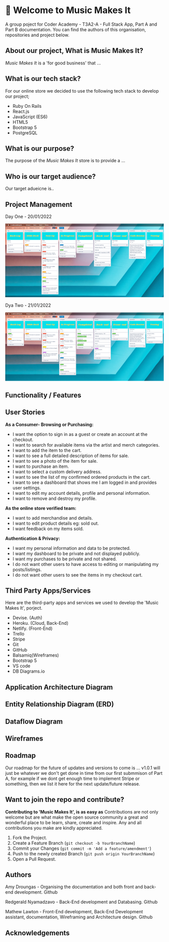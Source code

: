 # :musical_note: Welcome to Music Makes It

A group poject for Coder Academy - T3A2-A - Full Stack App, Part A and Part B documentation.
You can find the authors of this organisation, repositories and project below.

## About our project, What is Music Makes It?

*Music Makes It* is a 'for good business' that ...

## What is our tech stack?

For our online store we decided to use the following tech stack to develop our project;

- Ruby On Rails
- React.js
- JavaScript (ES6)
- HTML5
- Bootstrap 5
- PostgreSQL

## What is our purpose?

The purpose of the *Music Makes It* store is to provide a ...

## Who is our target audience?

Our target adueicne is..

## Project Management

Day One - 20/01/2022

![Screen shot of our Trello board day 1](Resources/Trello-day1.png "Screen shot of our Trello board day 1")

Dya Two - 21/01/2022

![Screen shot of our Trello board day 2](Resources/Trello-day2.png "Screen shot of our Trello board day 2")

## Functionality / Features

## User Stories

**As a Consumer- Browsing or Purchasing:**

- I want the option to sign in as a guest or create an account at the checkout.
- I want to search for available items via the artist and merch categories.
- I want to add the item to the cart.
- I want to see a full detailed description of items for sale.
- I want to see a photo of the item for sale.
- I want to purchase an item.
- I want to select a custom delivery address.
- I want to see the list of my confirmed ordered products in the cart.
- I want to see a dashboard that shows me I am logged in and provides user settings.
- I want to edit my account details, profile and personal information.
- I want to remove and destroy my profile.

**As the online store verified team:**

- I want to add merchandise and details.
- I want to edit product details eg: sold out.
- I want feedback on my items sold.

**Authentication & Privacy:**

- I want my personal information and data to be protected.
- I want my dashboard to be private and not displayed publicly.
- I want my purchases to be private and not shared.
- I do not want other users to have access to editing or manipulating my posts/listings.
- I do not want other users to see the items in my checkout cart.

## Third Party Apps/Services

Here are the third-party apps and services we used to develop the 'Music Makes It', porject.

- Devise. (Auth)
- Heroku. (Cloud, Back-End)
- Netlify. (Front-End)
- Trello
- Stripe
- Git
- GitHub
- Balsamiq(Wireframes)
- Bootstrap 5
- VS code
- DB Diagrams.io

## Application Architecture Diagram

## Entity Relationship Diagram (ERD)

## Dataflow Diagram

## Wireframes

## Roadmap

Our roadmap for the future of updates and versions to come is ...
v1.0.1 will just be whatever we don't get done in time from our first submmison of Part A, for example if we dont get enough time to implement Stripe or something, then we list it here for the next update/future release.

## Want to join the repo and contribute?

**Contributing to 'Music Makes It', is as easy as**
Contributions are not only welcome but are what make the open source community a great and wonderful place to be learn, share, create and inspire. Any and all contributions you make are kindly appreciated.

1. Fork the Project.
2. Create a Feature Branch (`git checkout -b YourBranchName`)
3. Commit your Changes (`git commit -m 'Add a feature/amendment'`)
4. Push to the newly created Branch (`git push origin YourBranchName`)
5. Open a Pull Request.

## Authors

Amy Droungas - Organising the documentation and both front and back-end development. Github

Redgerald Nyamadzavo - Back-End development and Databasing. Github

Mathew Lawton - Front-End development, Back-End Development assistant, documentation, Wireframing and Architecture design. Github

## Acknowledgements
